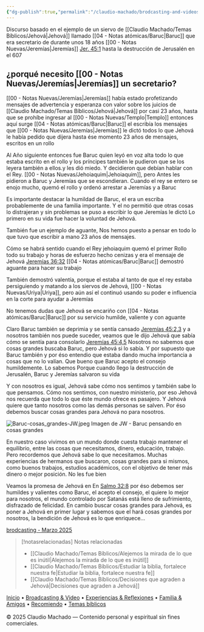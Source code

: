 ```yaml
---
{"dg-publish":true,"permalink":"/claudio-machado/brodcasting-and-videos/busquemos-cosas-grandes-para-jehova/","title":"Busquemos cosas grandes para Jehová","tags":["Jeremías","Baruc"]}
---
```


Discurso basado en el ejemplo de un siervo de [[Claudio Machado/Temas Bíblicos/Jehová\|Jehová]] llamado [[04 - Notas atómicas/Baruc\|Baruc]]  que era secretario de durante unos 18 años [[00 - Notas Nuevas/Jeremías\|Jeremías]] [Jer. 45:1](https://wol.jw.org/es/wol/b/r4/lp-s/nwtsty/24/45#v=24:45:1) hasta la destrucción de Jerusalén en el 607

## ¿porqué necesito [[00 - Notas Nuevas/Jeremías\|Jeremías]] un secretario? 

[[00 - Notas Nuevas/Jeremías\|Jeremías]] había estado profetizando mensajes de advertencia y esperanza con valor sobre los juicios de [[Claudio Machado/Temas Bíblicos/Jehová\|Jehová]] por casi 23 años, hasta que se prohíbe ingresar al [[00 - Notas Nuevas/Templo\|Templo]] entonces aquí surge [[04 - Notas atómicas/Baruc\|Baruc]] el escribía los mensajes que [[00 - Notas Nuevas/Jeremías\|Jeremías]] le dictó todos lo que Jehová le había pedido que dijera hasta ése momento 23 años de mensajes, escritos en un rollo 

Al Año siguiente entonces fue Baruc quien leyó en voz alta todo lo que estaba escrito en el rollo y los príncipes también le pudieron que se los leyera también a ellos.y les dió miedo. Y decidieron que debían hablar con el Rey. [[00 - Notas Nuevas/Jehoiaquim\|Jehoiaquim]], pero Antes les pidieron a Baruc y Jeremías que se escondieran. Cuando el rey se entero se enojo mucho, quemó el rollo y ordenó arrestar a Jeremías y a Baruc 

Es importante destacar la humildad de Baruc, el era un escriba probablemente de una familia importante. Y el no permitió que otras cosas lo distrajeran y sin problemas se puso a escribir lo que Jeremías le dictó
Lo primero en su vida fue hacer la voluntad de Jehová.

También fue un ejemplo de aguante, 
Nos hemos puesto a pensar en todo lo que tuvo que escribir a mano 23 años de mensajes.

Cómo se habrá sentido cuando el Rey jehoiaquim quemó el primer Rollo todo su trabajo y horas de esfuerzo hecho cenizas y era el mensaje de Jehová [Jeremías 36:32](https://wol.jw.org/es/wol/b/r4/lp-s/nwtsty/24/36#v=24:36:32) [[04 - Notas atómicas/Baruc\|Baruc]] demostró aguante para hacer su trabajo 

También demostró valentía, porque el estaba al tanto de que el rey estaba persiguiendo y matando a los siervos de Jehová, [[00 - Notas Nuevas/Uriya\|Uriya]], pero aún así el continuó usando su poder e influencia en la corte para ayudar a Jeremías 

No tenemos dudas que Jehová se encariño con [[04 - Notas atómicas/Baruc\|Baruc]] por su servicio humilde, valiente y con aguante 


Claro Baruc también se deprimia y se sentía cansado [Jeremías 45:2,3](https://wol.jw.org/es/wol/b/r4/lp-s/nwtsty/24/45#v=24:45:2-24:45:3) y a nosotros también nos puede suceder, veamos que le dijo Jehová que sabía cómo se sentía para consolarlo [Jeremías 45:4,5](https://wol.jw.org/es/wol/b/r4/lp-s/nwtsty/24/45#v=24:45:4-24:45:5) Nosotros no sabemos que cosas grandes buscaba Baruc, pero Jehová si lo sabía. Y por supuesto que Baruc también y por éso entendio que estaba dando mucha importancia a cosas que no lo valían. Que bueno que Baruc acepto el consejo humildemente. Lo sabemos Porque cuando llego la destrucción de Jerusalén, Baruc y Jeremías salvaron su vida 

Y con nosotros es igual, Jehová sabe cómo nos sentimos y también sabe lo que pensamos. Cómo nos sentimos, con nuestro ministerio, por eso Jehová nos recuerda que todo lo que éste mundo ofrece es pasajero. Y Jehová quiere que tanto nosotros como las demás personas se salven. Por éso debemos buscar cosas grandes para Jehová no para nosotros.

![Baruc-cosas_grandes-JW.jpeg](/img/user/07%20-%20Archivo%20Personal/Im%C3%A1genes/Baruc-cosas_grandes-JW.jpeg)
<span class="pie-foto"> Imagen de JW - Baruc pensando en cosas grandes</span>

En nuestro caso vivimos en un mundo donde cuesta trabajo mantener el equilibrio, entre las cosas que necesitamos, dinero, educación, trabajo. Pero recordemos que Jehová sabe lo que necesitamos. Muchas experiencias de hermanos que buscaron, cosas grandes para si mismos, como buenos trabajos, estudios académicos, con el objetivo de tener más dinero o mejor posición. No les fue bien 

Veamos la promesa de Jehová en En [Salmo 32:8](https://wol.jw.org/es/wol/b/r4/lp-s/nwtsty/19/32#v=19:32:8) por éso debemos ser humildes y valientes como Baruc, el acepto el consejo, el quiere lo mejor para nosotros, el mundo controlado por Satanás está lleno de sufrimiento, disfrazado de felicidad. En cambio buscar cosas grandes para Jehová, es poner a Jehová en primer lugar y sabemos que el hará cosas grandes por nosotros, la bendición de Jehová es lo que enriquece...


[brodcasting - Marzo 2025](https://www.jw.org/finder?srcid=jwlshare&wtlocale=S&lank=pub-jwb-123_1_VIDEO)



> [!notasrelacionadas] Notas relacionadas
> - [[Claudio Machado/Temas Bíblicos/Alejemos la mirada de lo que es inútil\|Alejemos la mirada de lo que es inútil]]
> - [[Claudio Machado/Temas Bíblicos/Estudiar la biblia, fortalece nuestra fe\|Estudiar la biblia, fortalece nuestra fe]]
> - [[Claudio Machado/Temas Bíblicos/Decisiones que agraden a Jehová\|Decisiones que agraden a Jehová]]

<div class="pie-simple">
  <a href="https://mis-apuntes-psi.vercel.app/">Inicio</a> •
  <a href="https://mis-apuntes-psi.vercel.app/claudio-machado/brodcasting-and-videos/principial-brodcasting-and-video/">Broadcasting & Video</a> •
  <a href="https://mis-apuntes-psi.vercel.app/claudio-machado/experiencias-and-reflexiones/experiencias-and-reflexiones/">Experiencias & Reflexiones</a> •
  <a href="https://mis-apuntes-psi.vercel.app/claudio-machado/familia-and-amigos/familia-and-amigos/">Familia & Amigos</a> •
  <a href="https://mis-apuntes-psi.vercel.app/claudio-machado/recomendaciones/recomiendo/">Recomiendo</a> •
  <a href="https://mis-apuntes-psi.vercel.app/claudio-machado/temas-biblicos/temas-biblicos/">Temas bíblicos</a>
  <br><br>
  <span class="legal">© 2025 Claudio Machado — Contenido personal y espiritual sin fines comerciales.</span>
</div>












